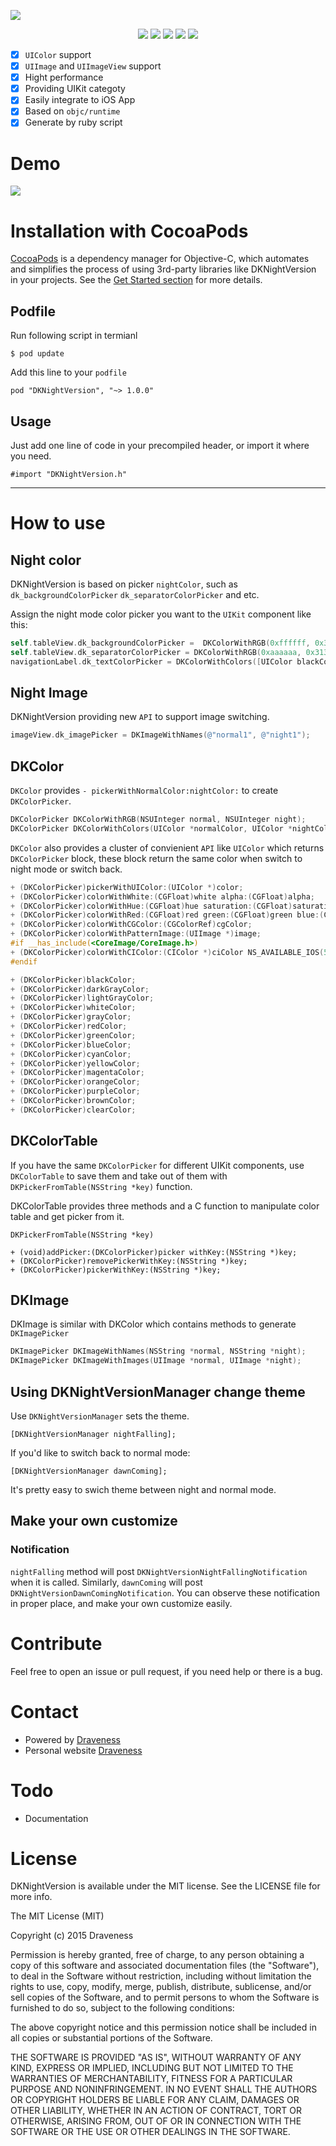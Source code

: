 ![](./images/Banner.png)

<p align="center">
<a href="https://img.shields.io/badge/Language-%20Objective--C%20-orange.svg"><img src="https://img.shields.io/badge/Language-%20Objective--C%20-orange.svg"></a>
<a href="http://cocoadocs.org/docsets/DKNightVersion"><img src="http://img.shields.io/cocoapods/v/DKNightVersion.svg?style=flat"></a>
<a href="https://travis-ci.org/Draveness/DKNightVersion"><img src="https://travis-ci.org/Draveness/DKNightVersion.png"></a>
<img src="https://img.shields.io/badge/license-MIT-blue.svg">
<a href="https://img.shields.io/badge/platform-%20iOS%20-lightgrey.svg"><img src="https://img.shields.io/badge/platform-%20iOS%20-lightgrey.svg"></a>
</p>

- [x] `UIColor` support
- [x] `UIImage` and `UIImageView` support
- [x] Hight performance
- [x] Providing UIKit categoty
- [x] Easily integrate to iOS App
- [x] Based on `objc/runtime`
- [x] Generate by ruby script

# Demo

![](./images/DKNightVersion.gif)

# Installation with CocoaPods

[CocoaPods](https://cocoapods.org/) is a dependency manager for Objective-C, which automates and simplifies the process of using 3rd-party libraries like DKNightVersion in your projects. See the [Get Started section](https://cocoapods.org/#get_started) for more details.

## Podfile

Run following script in termianl

```shell
$ pod update
```

Add this line to your `podfile`

```
pod "DKNightVersion", "~> 1.0.0"
```

## Usage

Just add one line of code in your precompiled header, or import it where you need.

```
#import "DKNightVersion.h"
```

----

# How to use

## Night color

DKNightVersion is based on picker `nightColor`, such as `dk_backgroundColorPicker` `dk_separatorColorPicker` and etc.

Assign the night mode color picker you want to the `UIKit` component like this:

```objectivec
self.tableView.dk_backgroundColorPicker =  DKColorWithRGB(0xffffff, 0x343434);
self.tableView.dk_separatorColorPicker = DKColorWithRGB(0xaaaaaa, 0x313131);
navigationLabel.dk_textColorPicker = DKColorWithColors([UIColor blackColor], [UIColor whiteColor]);
```

## Night Image

DKNightVersion providing new `API` to support image switching.

```objectivec
imageView.dk_imagePicker = DKImageWithNames(@"normal1", @"night1");
```


## DKColor

`DKColor` provides `- pickerWithNormalColor:nightColor:` to create `DKColorPicker`.

```objectivec
DKColorPicker DKColorWithRGB(NSUInteger normal, NSUInteger night);
DKColorPicker DKColorWithColors(UIColor *normalColor, UIColor *nightColor);
```

`DKColor` also provides a cluster of convienient `API` like `UIColor` which returns `DKColorPicker` block, these block return the same color when switch to night mode or switch back.

```objectivec
+ (DKColorPicker)pickerWithUIColor:(UIColor *)color;
+ (DKColorPicker)colorWithWhite:(CGFloat)white alpha:(CGFloat)alpha;
+ (DKColorPicker)colorWithHue:(CGFloat)hue saturation:(CGFloat)saturation brightness:(CGFloat)brightness alpha:(CGFloat)alpha;
+ (DKColorPicker)colorWithRed:(CGFloat)red green:(CGFloat)green blue:(CGFloat)blue alpha:(CGFloat)alpha;
+ (DKColorPicker)colorWithCGColor:(CGColorRef)cgColor;
+ (DKColorPicker)colorWithPatternImage:(UIImage *)image;
#if __has_include(<CoreImage/CoreImage.h>)
+ (DKColorPicker)colorWithCIColor:(CIColor *)ciColor NS_AVAILABLE_IOS(5_0);
#endif

+ (DKColorPicker)blackColor;
+ (DKColorPicker)darkGrayColor;
+ (DKColorPicker)lightGrayColor;
+ (DKColorPicker)whiteColor;
+ (DKColorPicker)grayColor;
+ (DKColorPicker)redColor;
+ (DKColorPicker)greenColor;
+ (DKColorPicker)blueColor;
+ (DKColorPicker)cyanColor;
+ (DKColorPicker)yellowColor;
+ (DKColorPicker)magentaColor;
+ (DKColorPicker)orangeColor;
+ (DKColorPicker)purpleColor;
+ (DKColorPicker)brownColor;
+ (DKColorPicker)clearColor;
```

## DKColorTable

If you have the same `DKColorPicker` for different UIKit components, use `DKColorTable` to save them and take out of them with `DKPickerFromTable(NSString *key)` function.

DKColorTable provides three methods and a C function to manipulate color table and get picker from it.

```objectivecg
DKPickerFromTable(NSString *key)

+ (void)addPicker:(DKColorPicker)picker withKey:(NSString *)key;
+ (DKColorPicker)removePickerWithKey:(NSString *)key;
+ (DKColorPicker)pickerWithKey:(NSString *)key;
```


## DKImage

DKImage is similar with DKColor which contains methods to generate `DKImagePicker`

```c
DKImagePicker DKImageWithNames(NSString *normal, NSString *night);
DKImagePicker DKImageWithImages(UIImage *normal, UIImage *night);
```


## Using DKNightVersionManager change theme

Use `DKNightVersionManager` sets the theme.

```
[DKNightVersionManager nightFalling];
```

If you'd like to switch back to normal mode:

```
[DKNightVersionManager dawnComing];
```

It's pretty easy to swich theme between night and normal mode.

## Make your own customize

### Notification

`nightFalling` method will post `DKNightVersionNightFallingNotification` when it is called. Similarly, `dawnComing` will post `DKNightVersionDawnComingNotification`. You can observe these notification in proper place, and make your own customize easily.

# Contribute

Feel free to open an issue or pull request, if you need help or there is a bug.

# Contact

- Powered by [Draveness](http://github.com/draveness)
- Personal website [Draveness](http://draveness.me)

# Todo

- Documentation

# License

DKNightVersion is available under the MIT license. See the LICENSE file for more info.

The MIT License (MIT)

Copyright (c) 2015 Draveness

Permission is hereby granted, free of charge, to any person obtaining a copy
of this software and associated documentation files (the "Software"), to deal
in the Software without restriction, including without limitation the rights
to use, copy, modify, merge, publish, distribute, sublicense, and/or sell
copies of the Software, and to permit persons to whom the Software is
furnished to do so, subject to the following conditions:

The above copyright notice and this permission notice shall be included in all
copies or substantial portions of the Software.

THE SOFTWARE IS PROVIDED "AS IS", WITHOUT WARRANTY OF ANY KIND, EXPRESS OR
IMPLIED, INCLUDING BUT NOT LIMITED TO THE WARRANTIES OF MERCHANTABILITY,
FITNESS FOR A PARTICULAR PURPOSE AND NONINFRINGEMENT. IN NO EVENT SHALL THE
AUTHORS OR COPYRIGHT HOLDERS BE LIABLE FOR ANY CLAIM, DAMAGES OR OTHER
LIABILITY, WHETHER IN AN ACTION OF CONTRACT, TORT OR OTHERWISE, ARISING FROM,
OUT OF OR IN CONNECTION WITH THE SOFTWARE OR THE USE OR OTHER DEALINGS IN THE
SOFTWARE.
